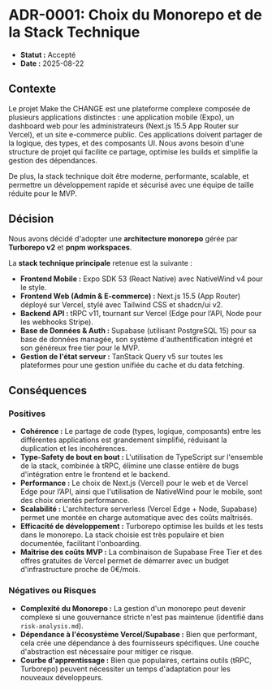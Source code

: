 # ADR-0001: Choix du Monorepo et de la Stack Technique

- **Statut :** Accepté
- **Date :** 2025-08-22

## Contexte

Le projet Make the CHANGE est une plateforme complexe composée de plusieurs applications distinctes : une application mobile (Expo), un dashboard web pour les administrateurs (Next.js 15.5 App Router sur Vercel), et un site e-commerce public. Ces applications doivent partager de la logique, des types, et des composants UI. Nous avons besoin d'une structure de projet qui facilite ce partage, optimise les builds et simplifie la gestion des dépendances.

De plus, la stack technique doit être moderne, performante, scalable, et permettre un développement rapide et sécurisé avec une équipe de taille réduite pour le MVP.

## Décision

Nous avons décidé d'adopter une **architecture monorepo** gérée par **Turborepo v2** et **pnpm workspaces**.

La **stack technique principale** retenue est la suivante :

- **Frontend Mobile :** Expo SDK 53 (React Native) avec NativeWind v4 pour le style.
- **Frontend Web (Admin & E-commerce) :** Next.js 15.5 (App Router) déployé sur Vercel, stylé avec Tailwind CSS et shadcn/ui v2.
- **Backend API :** tRPC v11, tournant sur Vercel (Edge pour l’API, Node pour les webhooks Stripe).
- **Base de Données & Auth :** Supabase (utilisant PostgreSQL 15) pour sa base de données managée, son système d'authentification intégré et son généreux free tier pour le MVP.
- **Gestion de l'état serveur :** TanStack Query v5 sur toutes les plateformes pour une gestion unifiée du cache et du data fetching.

## Conséquences

### Positives
- **Cohérence :** Le partage de code (types, logique, composants) entre les différentes applications est grandement simplifié, réduisant la duplication et les incohérences.
- **Type-Safety de bout en bout :** L'utilisation de TypeScript sur l'ensemble de la stack, combinée à tRPC, élimine une classe entière de bugs d'intégration entre le frontend et le backend.
- **Performance :** Le choix de Next.js (Vercel) pour le web et de Vercel Edge pour l’API, ainsi que l'utilisation de NativeWind pour le mobile, sont des choix orientés performance.
- **Scalabilité :** L'architecture serverless (Vercel Edge + Node, Supabase) permet une montée en charge automatique avec des coûts maîtrisés.
- **Efficacité de développement :** Turborepo optimise les builds et les tests dans le monorepo. La stack choisie est très populaire et bien documentée, facilitant l'onboarding.
- **Maîtrise des coûts MVP :** La combinaison de Supabase Free Tier et des offres gratuites de Vercel permet de démarrer avec un budget d'infrastructure proche de 0€/mois.

### Négatives ou Risques
- **Complexité du Monorepo :** La gestion d'un monorepo peut devenir complexe si une gouvernance stricte n'est pas maintenue (identifié dans `risk-analysis.md`).
- **Dépendance à l'écosystème Vercel/Supabase :** Bien que performant, cela crée une dépendance à des fournisseurs spécifiques. Une couche d'abstraction est nécessaire pour mitiger ce risque.
- **Courbe d'apprentissage :** Bien que populaires, certains outils (tRPC, Turborepo) peuvent nécessiter un temps d'adaptation pour les nouveaux développeurs.
